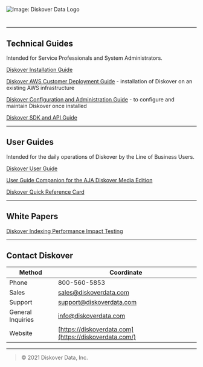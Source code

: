 ![Image: Diskover Data Logo](images/logo_diskover_data_tm_header_no_background.png)

# 

___
## Technical Guides

Intended for Service Professionals and System Administrators.

[Diskover Installation Guide](https://docs.diskoverdata.com/diskover_installation_guide/)

[Diskover AWS Customer Deployment Guide](https://docs.diskoverdata.com/diskover_aws_deployment_guide/) - installation of Diskover on an existing AWS infrastructure

[Diskover Configuration and Administration Guide](https://docs.diskoverdata.com/diskover_configuration_and_administration_guide/) - to configure and maintain Diskover once installed

[Diskover SDK and API Guide](https://docs.diskoverdata.com/diskover_dev_guide/)

___
## User Guides

Intended for the daily operations of Diskover by the Line of Business Users.

[Diskover User Guide](https://docs.diskoverdata.com/diskover_user_guide/)

[User Guide Companion for the AJA Diskover Media Edition](https://docs.diskoverdata.com/diskover_user_guide_companion_aja_media_edition/)

[Diskover Quick Reference Card](images/quick_reference_card_diskover_generic.png)

___
## White Papers

[Diskover Indexing Performance Impact Testing](https://docs.diskoverdata.com/diskover_white_paper_indexing_performance_impact_testing/)

___
## Contact Diskover

|Method|Coordinate|
|--|--|
|Phone|800-560-5853 |
|Sales  |[sales@diskoverdata.com](mailto:sales@diskoverdata.com)  |
|Support  |[support@diskoverdata.com](mailto:support@diskoverdata.com)  |
|General Inquiries|[info@diskoverdata.com](mailto:info@diskoverdata.com)  |
|Website  |[https://diskoverdata.com](https://diskoverdata.com/)  |

___
>© 2021 Diskover Data, Inc.
